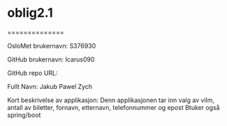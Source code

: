 # oblig2.1

==============

OsloMet brukernavn: S376930

GitHub brukernavn: Icarus090

GitHub repo URL: 

Fullt Navn: Jakub Pawel Zych

Kort beskrivelse av applikasjon: Denn applikasjonen tar inn valg av vilm, antall av biletter, fornavn, etternavn, telefonnummer og epost Btuker også spring/boot